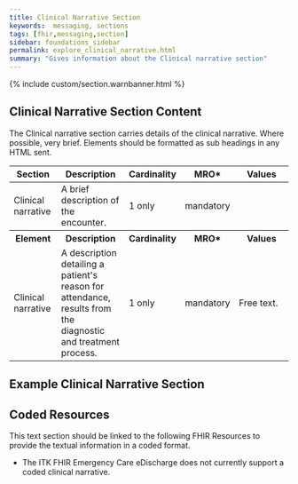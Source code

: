 ```yaml
---
title: Clinical Narrative Section
keywords:  messaging, sections
tags: [fhir,messaging,section]
sidebar: foundations_sidebar
permalink: explore_clinical_narrative.html
summary: "Gives information about the Clinical narrative section"
---
```


{% include custom/section.warnbanner.html %}

## Clinical Narrative Section Content ##
The Clinical narrative section carries details of the clinical narrative. Where possible, very brief. Elements should be formatted as sub headings in any HTML sent.

<table style="width:100%;max-width: 100%;">
	<thead>
		<tr>
			<th width="18%">Section</th>
			<th width="30%">Description</th>
			<th width="11%">Cardinality</th>
			<th width="11%">MRO*</th>
			<th width="30%">Values</th>
		</tr>
	</thead>
 <tbody>
  <tr>
   <td>Clinical narrative</td>
   <td>A brief description of the encounter.</td>
   <td>1 only</td>
   <td>mandatory</td>
   <td>&nbsp;</td>
  </tr>
		<tr>
			<th>Element</th>
			<th>Description</th>
			<th>Cardinality</th>
			<th>MRO*</th>
			<th>Values</th>
		</tr>
  <tr>
   <td>Clinical narrative</td>
   <td>A description detailing a patient's reason for attendance, results from the diagnostic and treatment process.</td>
   <td>1 only</td>
   <td>mandatory</td>
   <td>Free text.</td>
  </tr>
 </tbody>
</table>

##  Example Clinical Narrative Section ##

<script src="https://gist.github.com/IOPS-DEV/f90f3d0e728470d48de1c41ad08fdfab.js"></script>

## Coded Resources ##

This text section should be linked to the following FHIR Resources to provide the textual information in a coded format.

- The ITK FHIR Emergency Care eDischarge does not currently support a coded clinical narrative.






